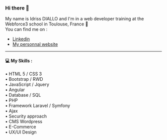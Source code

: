 ### Hi there 👋

My name is Idriss DIALLO and I'm in a web developer training at the Webforce3 school in Toulouse, France :wedding:  
You can find me on :
- [Linkedin](https://www.linkedin.com/in/idriss-diallo-b1b99277/)   
- [My personnal website](http://idrissdiallo.com/)  

-----------------

#### :computer: My Skills :

• HTML 5 / CSS 3  
• Bootstrap / RWD  
• JavaScript / Jquery  
• Angular  
• Database / SQL  
• PHP  
• Framework Laravel / Symfony  
• Ajax  
• Security approach  
• CMS Wordpress  
• E-Commerce  
• UX/UI Design  
